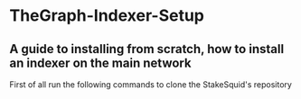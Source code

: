 # TheGraph-Indexer-Setup
## A guide to installing from scratch, how to install an indexer on the main network

First of all run the following commands to clone the StakeSquid's repository
